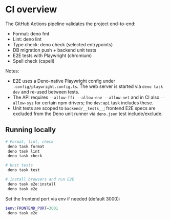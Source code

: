 # CI overview

The GitHub Actions pipeline validates the project end-to-end:

- Format: deno fmt
- Lint: deno lint
- Type check: deno check (selected entrypoints)
- DB migration push + backend unit tests
- E2E tests with Playwright (chromium)
- Spell check (cspell)

Notes:

- E2E uses a Deno-native Playwright config under `.config/playwright.config.ts`.
  The web server is started via `deno task dev` and re-used between tests.
- The API requires `--allow-ffi --allow-env --allow-net` and in CI also
  `--allow-sys` for certain npm drivers; the `dev:api` task includes these.
- Unit tests are scoped to `backend/__tests__`; frontend E2E specs are excluded
  from the Deno unit runner via `deno.json` test include/exclude.

## Running locally

```powershell
# Format, lint, check
 deno task format
 deno task lint
 deno task check

# Unit tests
 deno task test

# Install browsers and run E2E
 deno task e2e:install
 deno task e2e
```

Set the frontend port via env if needed (default 3000):

```powershell
$env:FRONTEND_PORT=3001
 deno task e2e
```
